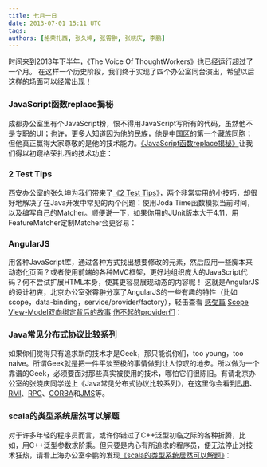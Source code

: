 ```yaml
---
title: 七月一日
date: 2013-07-01 15:11 UTC
tags:
authors: [格荣扎西, 张久坤, 张霄翀, 张晓庆, 李鹏]
---
```


时间来到2013年下半年，《The Voice Of ThoughtWorkers》也已经运行超过了一个月。
在这样一个历史阶段，我们终于实现了四个办公室同台演出，希望以后这样的场面可以经常出现！

### JavaScript函数replace揭秘
成都办公室里有个JavaScript粉，恨不得用JavaScript写所有的代码，虽然他不是专职的UI；也许，更多人知道因为他的民族，他是中国区的第一个藏族同胞；但他真正赢得大家尊敬的是他的技术能力。[《JavaScript函数replace揭秘》](http://www.cnblogs.com/whitewolf/archive/2013/03/14/2958720.html)让我们得以初窥格荣扎西的技术功底：


### 2 Test Tips
西安办公室的张久坤为我们带来了[《2 Test Tips》](http://xuwugui.github.io/blog/2013/06/21/2-test-tips/)，两个非常实用的小技巧，却很好地解决了在Java开发中常见的两个问题：使用Joda Time函数模拟当前时间，以及编写自己的Matcher。顺便说一下，如果你用的JUnit版本大于4.11，用FeatureMatcher定制Matcher会更容易：

### AngularJS
用各种JavaScript库，通过各种方式找出想要修改的元素，然后应用一些脚本来动态化页面？或者使用前端的各种MVC框架，更好地组织庞大的JavaScript代码？何不尝试扩展HTML本身，使其更容易展现动态的内容呢！ 这就是AngularJS的设计初衷，北京办公室张霄翀分享了AngularJS的一些有趣的特性（比如scope，data-binding，service/provider/factory），轻击查看 
[感受篇](http://hellobug.github.io/blog/angularjs-introduction/) 
[Scope](http://hellobug.github.io/blog/angularjs-scope/) 
[View-Model双向绑定背后的故事](http://hellobug.github.io/blog/angularjs-two-ways-binding/) 
[伤不起的provider们](http://hellobug.github.io/blog/angularjs-providers/)：

### Java常见分布式协议比较系列
如果你们觉得只有追求新的技术才是Geek，那只能说你们，too young，too naive。所谓Geek就是把一件平淡至极的事情做到让人惊叹的地步。所以做为一个靠谱的Geek，必须要面对那些真实被使用的技术，哪怕它们很陈旧。有请北京办公室的张晓庆同学送上《Java常见分布式协议比较系列》，在这里你会看到[EJB](http://xiaoqing.me/2012/12/19/protocols-ejb/)、[RMI](http://xiaoqing.me/2012/12/21/protocols-rmi/)、[RPC](http://xiaoqing.me/2012/12/25/protocols-rpc/)、[CORBA](http://xiaoqing.me/2012/12/28/protocols-corba/)和[JMS](http://xiaoqing.me/2013/01/08/protocols-jms/)等。

### scala的类型系统居然可以解题
对于许多年轻的程序员而言，或许你错过了C++泛型初临之际的各种折腾，比如，用C++泛型参数求阶乘。但只要是内心有所追求的程序员，便无法停止对技术狂热，请看上海办公室李鹏的发现[《scala的类型系统居然可以解题》](http://freewind.me/blog/20130612/2153.html)：